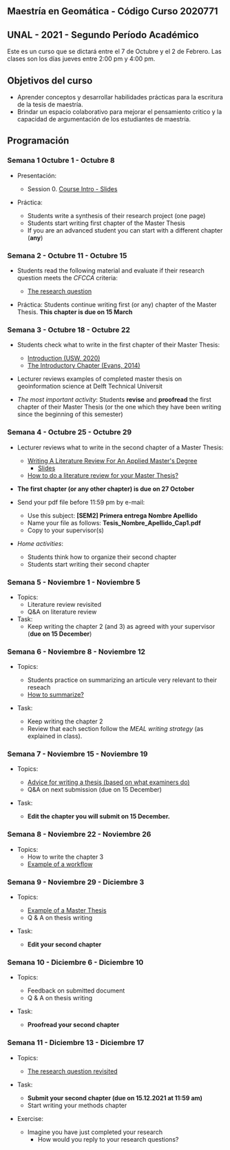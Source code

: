 ## Maestría en Geomática -   Código Curso 2020771
## UNAL - 2021 - Segundo Período Académico 

Este es un curso que se dictará entre el  7 de Octubre y el 2 de Febrero.
Las clases son los días jueves  entre 2:00 pm y 4:00 pm.

## Objetivos del curso

- Aprender conceptos y desarrollar habilidades prácticas para la escritura de la tesis de maestría.
- Brindar un espacio colaborativo para mejorar el pensamiento critico y la capacidad de argumentación de los estudiantes de maestría.

## Programación

### Semana 1  Octubre 1 - Octubre 8 

- Presentación:
  - Session 0.  [Course Intro - Slides](https://ials.github.io/seminario/sem_S0.html)

- Práctica:
  - Students write a synthesis of their research project (one page)
  - Students start writing first chapter of the Master Thesis
  - If you are an advanced student you can start with a different chapter (**any**)

### Semana 2 -  Octubre 11 - Octubre 15

- Students read the following material and evaluate if their research question meets the *CFCCA* criteria:
  - [The research question](https://libguides.msvu.ca/c.php?g=707361&p=5034449#s-lg-box-15836684)

- Práctica:
  Students continue writing first (or any) chapter of the Master Thesis. **This chapter is due on 15 March**
 
### Semana 3 - Octubre 18 - Octubre 22

- Students check  what to write in the first chapter of their Master Thesis:
  - [Introduction (USW, 2020)](https://student.unsw.edu.au/introductions)
  - [The Introductory Chapter (Evans, 2014)](https://drive.google.com/file/d/17vNf_QX6Fh-yfVzO3u-5sZc3gN5KS4D_/view?usp=sharing)

- Lecturer reviews examples of completed master thesis on geoinformation science  at Delft Technical Universit

- *The most important activity*:
  Students **revise** and **proofread** the first chapter of their Master Thesis  (or the one which they have been writing since the beginning of this semester)

  
### Semana 4 - Octubre 25 - Octubre 29

- Lecturer reviews what to write in the second chapter of a Master Thesis:
  - [Writing A Literature Review For An Applied Master's Degree](https://repository.upenn.edu/cgi/viewcontent.cgi?article=1022&context=od_working_papers)
    - [Slides](https://drive.google.com/file/d/1S9Unijk4A9EruMZLmyI8qxph_eHIL6uc/view?usp=sharing) 
  - [How to do a literature review for your Master Thesis?](https://www.unil.ch/hec/files/live/sites/hec/files/doc/master/mscis/how-to-do-a-literature-review-for-your-master-thesis.pdf)
 
 - **The first chapter (or any other chapter) is due on 27 October**
  - Send your  pdf file before 11:59 pm  by e-mail:
    - Use this subject: **[SEM2]  Primera entrega  Nombre Apellido**
    - Name your file as follows:  **Tesis_Nombre_Apellido_Cap1.pdf**
    - Copy to your supervisor(s)
 
- *Home activities*:
  - Students think how to organize their second chapter
  - Students start writing their second chapter
  
### Semana 5 - Noviembre 1 - Noviembre 5

- Topics: 
    -	Literature review revisited
    -	Q&A on literature review
- Task:
  -	Keep writing the chapter 2 (and 3) as agreed with your supervisor (**due on 15 December**)

### Semana 6 - Noviembre 8 - Noviembre 12

- Topics: 
    -	Students practice on summarizing an articule very relevant to their reseach
    -	[How to summarize?](https://drive.google.com/file/d/1BgdsWxtgl-gBCccpd-fBTKJjFGQ0tXCf/view?usp=sharing)
      
- Task:
  -	Keep writing the chapter 2 
  -	Review that each section follow the *MEAL writing strategy* (as explained in class).

### Semana 7 - Noviembre 15 - Noviembre 19

- Topics: 
    -	[Advice for writing a thesis (based on what examiners do)](https://www.tandfonline.com/doi/full/10.1080/23265507.2017.1300862)
    -	Q&A on next submission (due on 15 December)

- Task:
  -	**Edit  the chapter you will submit on 15 December.**

### Semana 8 - Noviembre 22 - Noviembre 26

- Topics: 
  - How to write the chapter 3
  - [Example of a workflow](https://drive.google.com/file/d/1X72JinVkj3j-TSgMtWiyezMe2o-pu8z8/view?usp=sharing)

### Semana 9 - Noviembre 29 - Diciembre 3

- Topics: 
  - [Example of a Master Thesis](https://drive.google.com/file/d/1ZePdClvqiB6cv-sFO-3EDc0qSa5gsD_P/view?usp=sharing)
  - Q & A on thesis writing 
  
- Task:
  -	**Edit your second chapter**

### Semana 10 - Diciembre 6 - Diciembre 10

- Topics: 
  - Feedback on submitted document
  - Q & A on thesis writing 

- Task:
  -	**Proofread your second chapter**

### Semana 11 - Diciembre 13 - Diciembre 17

- Topics: 
  - [The research question revisited](https://www.ncbi.nlm.nih.gov/pmc/articles/PMC6322175/)

- Task:
  -	**Submit your second chapter (due on 15.12.2021 at 11:59 am)**
  -	Start writing your methods chapter

- Exercise:
  -	Imagine you have just completed your research
    -	How would you reply to your research questions?
